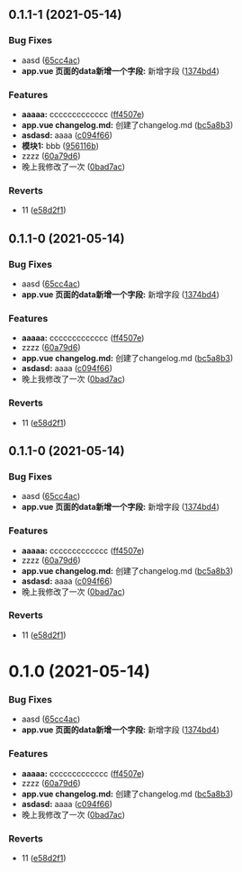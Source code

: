 ## 0.1.1-1 (2021-05-14)


### Bug Fixes

* aasd ([65cc4ac](https://github.com/M-cheng-web/VueComponents/commit/65cc4acfbf42f24e808ddc5156502bea164e2c8c))
* **app.vue 页面的data新增一个字段:** 新增字段 ([1374bd4](https://github.com/M-cheng-web/VueComponents/commit/1374bd401ae3f889f6d0d09e8b831a639198177e))


### Features

* **aaaaa:** ccccccccccccc ([ff4507e](https://github.com/M-cheng-web/VueComponents/commit/ff4507e28d80a1045c581605f44c109d6e9ccc8c))
* **app.vue changelog.md:** 创建了changelog.md ([bc5a8b3](https://github.com/M-cheng-web/VueComponents/commit/bc5a8b3b56593b6f58891744daa535c60642d18d))
* **asdasd:** aaaa ([c094f66](https://github.com/M-cheng-web/VueComponents/commit/c094f66e5468f0c01237968bad0e41d1db231a22))
* **模块1:** bbb ([956116b](https://github.com/M-cheng-web/VueComponents/commit/956116b15473918a13758df3882c163bb7c55099))
* zzzz ([60a79d6](https://github.com/M-cheng-web/VueComponents/commit/60a79d6bc3dece1e3187571013849594792e3e96))
* 晚上我修改了一次 ([0bad7ac](https://github.com/M-cheng-web/VueComponents/commit/0bad7ac1650c86293dbcdaafc9d5bddc147b215a))


### Reverts

* 11 ([e58d2f1](https://github.com/M-cheng-web/VueComponents/commit/e58d2f1a5dab0aa33b3b3b3c9f7f453229883659))



## 0.1.1-0 (2021-05-14)


### Bug Fixes

* aasd ([65cc4ac](https://github.com/M-cheng-web/VueComponents/commit/65cc4acfbf42f24e808ddc5156502bea164e2c8c))
* **app.vue 页面的data新增一个字段:** 新增字段 ([1374bd4](https://github.com/M-cheng-web/VueComponents/commit/1374bd401ae3f889f6d0d09e8b831a639198177e))


### Features

* **aaaaa:** ccccccccccccc ([ff4507e](https://github.com/M-cheng-web/VueComponents/commit/ff4507e28d80a1045c581605f44c109d6e9ccc8c))
* zzzz ([60a79d6](https://github.com/M-cheng-web/VueComponents/commit/60a79d6bc3dece1e3187571013849594792e3e96))
* **app.vue changelog.md:** 创建了changelog.md ([bc5a8b3](https://github.com/M-cheng-web/VueComponents/commit/bc5a8b3b56593b6f58891744daa535c60642d18d))
* **asdasd:** aaaa ([c094f66](https://github.com/M-cheng-web/VueComponents/commit/c094f66e5468f0c01237968bad0e41d1db231a22))
* 晚上我修改了一次 ([0bad7ac](https://github.com/M-cheng-web/VueComponents/commit/0bad7ac1650c86293dbcdaafc9d5bddc147b215a))


### Reverts

* 11 ([e58d2f1](https://github.com/M-cheng-web/VueComponents/commit/e58d2f1a5dab0aa33b3b3b3c9f7f453229883659))



## 0.1.1-0 (2021-05-14)


### Bug Fixes

* aasd ([65cc4ac](https://github.com/M-cheng-web/VueComponents/commit/65cc4acfbf42f24e808ddc5156502bea164e2c8c))
* **app.vue 页面的data新增一个字段:** 新增字段 ([1374bd4](https://github.com/M-cheng-web/VueComponents/commit/1374bd401ae3f889f6d0d09e8b831a639198177e))


### Features

* **aaaaa:** ccccccccccccc ([ff4507e](https://github.com/M-cheng-web/VueComponents/commit/ff4507e28d80a1045c581605f44c109d6e9ccc8c))
* zzzz ([60a79d6](https://github.com/M-cheng-web/VueComponents/commit/60a79d6bc3dece1e3187571013849594792e3e96))
* **app.vue changelog.md:** 创建了changelog.md ([bc5a8b3](https://github.com/M-cheng-web/VueComponents/commit/bc5a8b3b56593b6f58891744daa535c60642d18d))
* **asdasd:** aaaa ([c094f66](https://github.com/M-cheng-web/VueComponents/commit/c094f66e5468f0c01237968bad0e41d1db231a22))
* 晚上我修改了一次 ([0bad7ac](https://github.com/M-cheng-web/VueComponents/commit/0bad7ac1650c86293dbcdaafc9d5bddc147b215a))


### Reverts

* 11 ([e58d2f1](https://github.com/M-cheng-web/VueComponents/commit/e58d2f1a5dab0aa33b3b3b3c9f7f453229883659))



# 0.1.0 (2021-05-14)


### Bug Fixes

* aasd ([65cc4ac](https://github.com/M-cheng-web/VueComponents/commit/65cc4acfbf42f24e808ddc5156502bea164e2c8c))
* **app.vue 页面的data新增一个字段:** 新增字段 ([1374bd4](https://github.com/M-cheng-web/VueComponents/commit/1374bd401ae3f889f6d0d09e8b831a639198177e))


### Features

* **aaaaa:** ccccccccccccc ([ff4507e](https://github.com/M-cheng-web/VueComponents/commit/ff4507e28d80a1045c581605f44c109d6e9ccc8c))
* zzzz ([60a79d6](https://github.com/M-cheng-web/VueComponents/commit/60a79d6bc3dece1e3187571013849594792e3e96))
* **app.vue changelog.md:** 创建了changelog.md ([bc5a8b3](https://github.com/M-cheng-web/VueComponents/commit/bc5a8b3b56593b6f58891744daa535c60642d18d))
* **asdasd:** aaaa ([c094f66](https://github.com/M-cheng-web/VueComponents/commit/c094f66e5468f0c01237968bad0e41d1db231a22))
* 晚上我修改了一次 ([0bad7ac](https://github.com/M-cheng-web/VueComponents/commit/0bad7ac1650c86293dbcdaafc9d5bddc147b215a))


### Reverts

* 11 ([e58d2f1](https://github.com/M-cheng-web/VueComponents/commit/e58d2f1a5dab0aa33b3b3b3c9f7f453229883659))



